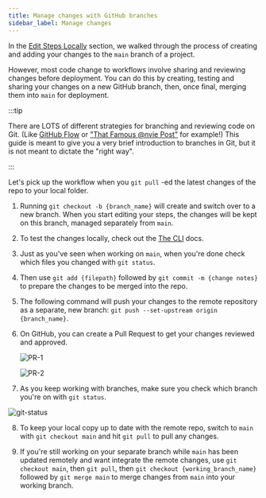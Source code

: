 ```yaml
---
title: Manage changes with GitHub branches
sidebar_label: Manage changes
---
```


In the [Edit Steps Locally](../build/editing-locally.md) section, we walked through
the process of creating and adding your changes to the `main` branch of a
project.

However, most code change to workflows involve sharing and reviewing changes
before deployment. You can do this by creating, testing and sharing your changes
on a new GitHub branch, then, once final, merging them into `main` for
deployment.

:::tip

There are LOTS of different strategies for branching and reviewing code on Git.
(Like [GitHub Flow](https://guides.github.com/introduction/flow/) or
["That Famous @nvie Post"](https://nvie.com/posts/a-successful-git-branching-model/)
for example!) This guide is meant to give you a very brief introduction to
branches in Git, but it is not meant to dictate the "right way".

:::

Let's pick up the workflow when you `git pull` -ed the latest changes of the
repo to your local folder.

1. Running `git checkout -b {branch_name}` will create and switch over to a new
   branch. When you start editing your steps, the changes will be kept on this
   branch, managed separately from `main`.

2. To test the changes locally, check out the
   [The CLI](../build-for-developers/cli-intro.md) docs.

3. Just as you've seen when working on `main`, when you're done check which
   files you changed with `git status`.

4. Then use `git add {filepath}` followed by `git commit -m {change notes}` to
   prepare the changes to be merged into the repo.

5. The following command will push your changes to the remote repository as a
   separate, new branch: `git push --set-upstream origin {branch_name}`.

6. On GitHub, you can create a Pull Request to get your changes reviewed and
   approved.

   ![PR-1](/img/pull-request.png)

   ![PR-2](/img/pull-request-2.png)

7. As you keep working with branches, make sure you check which branch you're on
   with `git status`.

![git-status](/img/git-status.png)

8. To keep your local copy up to date with the remote repo, switch to `main`
   with `git checkout main` and hit `git pull` to pull any changes.

9. If you're still working on your separate branch while `main` has been
   updated remotely and want integrate the remote changes, use `git checkout main`,
   then `git pull`, then `git checkout {working_branch_name}` followed by
   `git merge main` to merge changes from `main` into your working branch.
